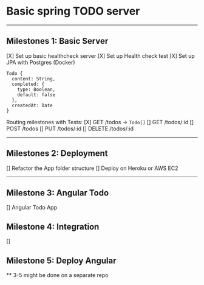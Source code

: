 # Basic spring TODO server

---

## Milestones 1: Basic Server

[X] Set up basic healthcheck server
[X] Set up Health check test
[X] Set up JPA with Postgres (Docker)

```
Todo { 
  content: String,
  completed: {
    type: Boolean,
    default: false
  },
  createdAt: Date
}
```

Routing milestones with Tests:
[X] GET /todos -> `Todo[]`
[] GET /todos/:id 
[] POST /todos 
[] PUT /todos/:id 
[] DELETE /todos/:id

--- 

## Milestones 2: Deployment
[] Refactor the App folder structure
[] Deploy on Heroku or AWS EC2


---

## Milestone 3: Angular Todo
[] Angular Todo App

## Milestone 4: Integration
[]

## Milestone 5: Deploy Angular

** 3-5 might be done on a separate repo
